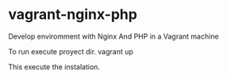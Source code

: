 # vagrant-nginx-php
Develop enviromment with Nginx And PHP in a Vagrant machine

To run execute proyect dir.
vagrant up

This execute the instalation.



